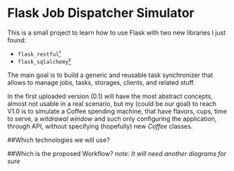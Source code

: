 # Flask Job Dispatcher Simulator

This is a small project to learn how to use Flask with two new libraries I just found:

- `flask_restful`[¹]
- `flask_sqlalchemy`[²]

The main goal is to build a generic and reusable task synchronizer that allows to manage jobs, tasks, storages, clients, and related stuff.
 
In the first uploaded version (0.1) will have the most abstract concepts, almost not usable in a real scenario, but my (could be our goal) to reach V1.0 is to simulate a Coffee spending machine, that have flavors, cups, time to serve, a _witdrawal window_ and such only configuring the application, through API, without specifying (hopefully) new _Coffee_ classes.
 
##Which technologies we will use?

##Which is the proposed Workflow?
_note: It will need another diagrams for sure_



##

[¹]: http://flask-restful.readthedocs.io/en/0.3.5/
[²]: http://flask-sqlalchemy.pocoo.org/2.1/